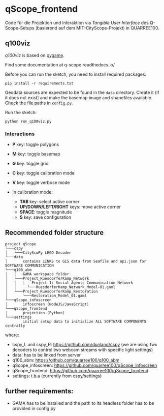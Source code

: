 # qScope_frontend

Code für die Projektion und Interaktion via _Tangible User Interface_ des Q-Scope-Setups (basierend auf dem MIT-CityScope-Projekt) in QUARREE100.

## q100viz
*q100viz* is based on [pygame](https://www.pygame.org/).

Find some documentation at q-scope.readthedocs.io/

Before you can run the sketch, you need to install required packages:
```
pip install -r requirements.txt
```

Geodata sources are expected to be found in the `data` directory. Create it (if it does not exist) and make the basemap image and shapefiles available. Check the file paths in `config.py`.

Run the sketch:
```
python run_q100viz.py
```

### Interactions

- **P** key: toggle polygons
- **M** key: toggle basemap
- **G** key: toggle grid
- **C** key: toggle calibration mode
- **V** key: toggle verbose mode

- In calibration mode:
  - **TAB** key: select active corner
  - **UP/DOWN/LEFT/RIGHT** keys: move active corner
  - **SPACE**: toggle magnitude
  - **S** key: save configuration

## Recommended folder structure

```
project qScope
└───cspy
│   └───CityScoPy LEGO Decoder
└───data
│       contains LINKS to GIS data from Seafile and api.json for SOFTWARE COMMUNICATION
└───q100_abm
│   │   GAMA workspace folder
│   └───Project_RuesdorferKamp_Network
│   │   │   Project 1: Social Agents Communication Network
│   │	  └───RuesdorferKamp_Network_Model-01.gaml
│   └───Project_RuesdorferKamp_Restoration
│      	└───Restoration_Model_01.gaml
└───qScope_infoscreen
│       infoscreen (NodeJS/JavaScript)
└───qScope_frontend
│       projection (Python)
└───settings
        initial setup data to initialize ALL SOFTWARE COMPONENTS centrally

```
where:
- cspy_L and cspy_R: https://github.com/dunland/cspy (we are using two decoders to control two webcam streams with specific light settings)
- data: has to be linked from server
- q100_abm: https://github.com/quarree100/q100_abm
- qScope_infoscreen: https://github.com/quarree100/qScope_infoscreen
- qScope_frontend: https://github.com/quarree100/qScope_frontend
- settings: t.b.a (currently from cspy/settings)

## further requirements:
- GAMA has to be installed and the path to its headless folder has to be provided in config.py